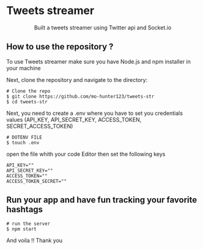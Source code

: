 # Tweets streamer 
<p align="center">
Built a tweets streamer using Twitter api and Socket.io 
</p>

## How to use the repository ? 
To use Tweets streamer make sure you have Node.js and npm installer in your machine 

Next, clone the repository and navigate to the directory: 

```shell
# Clone the repo
$ git clone https://github.com/mo-hunter123/tweets-str
$ cd tweets-str
```

Next, you need to create a .env where you have to set you credentials values (API_KEY, API_SECRET_KEY, ACCESS_TOKEN, SECRET_ACCESS_TOKEN)

```shell
# DOTENV FILE
$ touch .env
```

open the file whith your code Editor then set the following keys 


```
API_KEY=""
API_SECRET_KEY=""
ACCESS_TOKEN=""
ACCESS_TOKEN_SECRET=""
```
## Run your app and have fun tracking your favorite hashtags

```shell
# run the server 
$ npm start 
```
And voila !!
Thank you 
